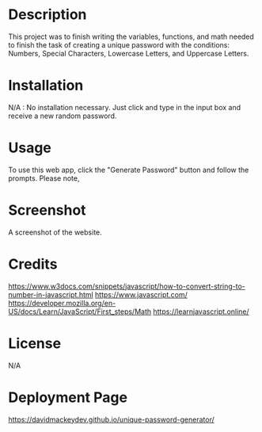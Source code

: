 # Description
This project was to finish writing the variables, functions, and math needed to finish the task of creating a unique password with the conditions: Numbers, Special Characters, Lowercase Letters, and Uppercase Letters.


# Installation
N/A : No installation necessary. Just click and type in the input box and receive a new random password.

# Usage
To use this web app, click the "Generate Password" button and follow the prompts. Please note, 

# Screenshot
A screenshot of the website.

# Credits
https://www.w3docs.com/snippets/javascript/how-to-convert-string-to-number-in-javascript.html
https://www.javascript.com/
https://developer.mozilla.org/en-US/docs/Learn/JavaScript/First_steps/Math
https://learnjavascript.online/

# License
N/A

# Deployment Page
https://davidmackeydev.github.io/unique-password-generator/
